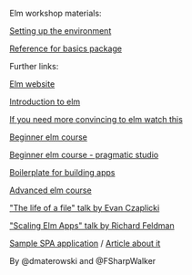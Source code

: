 Elm workshop materials:

[Setting up the environment](https://guide.elm-lang.org/install.html)

[Reference for basics package](http://package.elm-lang.org/packages/elm-lang/core/5.1.1/Basics)

Further links:

[Elm website](https://guide.elm-lang.org/)

[Introduction to elm](https://guide.elm-lang.org/)


[If you need more convincing to elm watch this](https://www.youtube.com/watch?v=FV0DXNB94NE)


[Beginner elm course](http://courses.knowthen.com/p/elm-for-beginners)

[Beginner elm course - pragmatic studio](https://pragmaticstudio.com/elm)


[Boilerplate for building apps](https://github.com/elm-community/elm-webpack-starter)


[Advanced elm course](http://courses.knowthen.com/p/elm-beyond-the-basics)

["The life of a file" talk by Evan Czaplicki](https://www.youtube.com/watch?v=XpDsk374LDE)

["Scaling Elm Apps" talk by Richard Feldman](https://www.youtube.com/watch?v=XpDsk374LDE)


[Sample SPA application](https://github.com/rtfeldman/elm-spa-example) / [Article about it](https://dev.to/rtfeldman/tour-of-an-open-source-elm-spa )

By @dmaterowski and @FSharpWalker